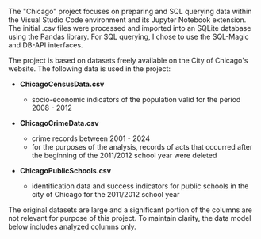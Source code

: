 The "Chicago" project focuses on preparing and SQL querying data within the Visual Studio Code environment and its Jupyter Notebook extension. The initial .csv files were processed and imported into an SQLite database using the Pandas library. For SQL querying, I chose to use the SQL-Magic and DB-API interfaces.

The project is based on datasets freely available on the City of Chicago's website. The following data is used in the project:
  
  - **ChicagoCensusData.csv**
      - socio-economic indicators of the population valid for the period 2008 - 2012

  - **ChicagoCrimeData.csv**
      - crime records between 2001 - 2024
      - for the purposes of the analysis, records of acts that occurred after the beginning of the 2011/2012 school year were deleted
  
  - **ChicagoPublicSchools.csv**
      - identification data and success indicators for public schools in the city of Chicago for the 2011/2012 school year


The original datasets are large and a significant portion of the columns are not relevant for purpose of this project. To maintain clarity, the data model below includes analyzed columns only.
